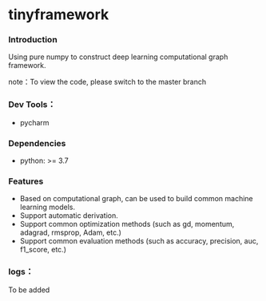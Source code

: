 # tinyframework

### Introduction
Using pure numpy to construct deep learning computational graph framework.

note：To view the code, please switch to the master branch

### Dev Tools： 
- pycharm

### Dependencies
- python: >= 3.7

### Features
- Based on computational graph, can be used to build common machine learning models.
- Support automatic derivation.
- Support common optimization methods (such as gd, momentum, adagrad, rmsprop, Adam, etc.)
- Support common evaluation methods (such as accuracy, precision, auc, f1_score, etc.)

### logs：
To be added
